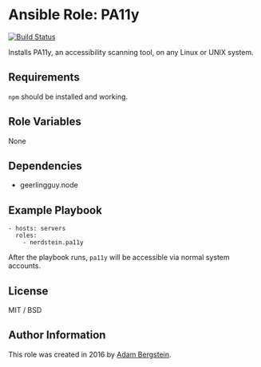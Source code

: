 # Ansible Role: PA11y

[![Build Status](https://travis-ci.org/nerdstein/ansible-role-pa11y.svg?branch=master)](https://travis-ci.org/nerdstein/ansible-role-pa11y)

Installs PA11y, an accessibility scanning tool, on any Linux or UNIX system.

## Requirements

`npm` should be installed and working.

## Role Variables

None

## Dependencies

- geerlingguy.node

## Example Playbook

    - hosts: servers
      roles:
        - nerdstein.pa11y

After the playbook runs, `pa11y` will be accessible via normal system accounts.

## License

MIT / BSD

## Author Information

This role was created in 2016 by [Adam Bergstein](http://nerdstein.net/).
